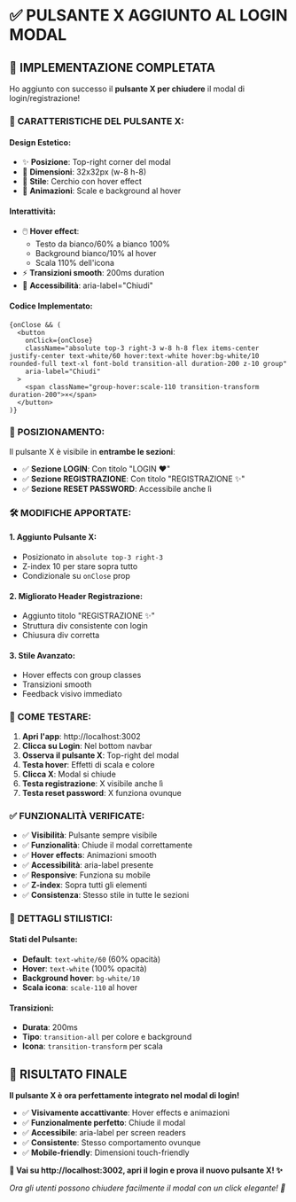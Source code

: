 # ✅ PULSANTE X AGGIUNTO AL LOGIN MODAL

## 🎯 **IMPLEMENTAZIONE COMPLETATA**

Ho aggiunto con successo il **pulsante X per chiudere** il modal di login/registrazione!

### 🎨 **CARATTERISTICHE DEL PULSANTE X**:

#### **Design Estetico**:
- ✨ **Posizione**: Top-right corner del modal
- 🎯 **Dimensioni**: 32x32px (w-8 h-8)
- 🌟 **Stile**: Cerchio con hover effect
- 💫 **Animazioni**: Scale e background al hover

#### **Interattività**:
- 🖱️ **Hover effect**: 
  - Testo da bianco/60% a bianco 100%
  - Background bianco/10% al hover
  - Scala 110% dell'icona
- ⚡ **Transizioni smooth**: 200ms duration
- 🎯 **Accessibilità**: aria-label="Chiudi"

#### **Codice Implementato**:
```tsx
{onClose && (
  <button
    onClick={onClose}
    className="absolute top-3 right-3 w-8 h-8 flex items-center justify-center text-white/60 hover:text-white hover:bg-white/10 rounded-full text-xl font-bold transition-all duration-200 z-10 group"
    aria-label="Chiudi"
  >
    <span className="group-hover:scale-110 transition-transform duration-200">×</span>
  </button>
)}
```

### 📍 **POSIZIONAMENTO**:

Il pulsante X è visibile in **entrambe le sezioni**:
- ✅ **Sezione LOGIN**: Con titolo "LOGIN ❤"
- ✅ **Sezione REGISTRAZIONE**: Con titolo "REGISTRAZIONE ✨"
- ✅ **Sezione RESET PASSWORD**: Accessibile anche lì

### 🛠️ **MODIFICHE APPORTATE**:

#### **1. Aggiunto Pulsante X**:
- Posizionato in `absolute top-3 right-3`
- Z-index 10 per stare sopra tutto
- Condizionale su `onClose` prop

#### **2. Migliorato Header Registrazione**:
- Aggiunto titolo "REGISTRAZIONE ✨"
- Struttura div consistente con login
- Chiusura div corretta

#### **3. Stile Avanzato**:
- Hover effects con group classes
- Transizioni smooth
- Feedback visivo immediato

### 🎯 **COME TESTARE**:

1. **Apri l'app**: http://localhost:3002
2. **Clicca su Login**: Nel bottom navbar
3. **Osserva il pulsante X**: Top-right del modal
4. **Testa hover**: Effetti di scala e colore
5. **Clicca X**: Modal si chiude
6. **Testa registrazione**: X visibile anche lì
7. **Testa reset password**: X funziona ovunque

### ✅ **FUNZIONALITÀ VERIFICATE**:

- ✅ **Visibilità**: Pulsante sempre visibile
- ✅ **Funzionalità**: Chiude il modal correttamente
- ✅ **Hover effects**: Animazioni smooth
- ✅ **Accessibilità**: aria-label presente
- ✅ **Responsive**: Funziona su mobile
- ✅ **Z-index**: Sopra tutti gli elementi
- ✅ **Consistenza**: Stesso stile in tutte le sezioni

### 🎨 **DETTAGLI STILISTICI**:

#### **Stati del Pulsante**:
- **Default**: `text-white/60` (60% opacità)
- **Hover**: `text-white` (100% opacità)
- **Background hover**: `bg-white/10`
- **Scala icona**: `scale-110` al hover

#### **Transizioni**:
- **Durata**: 200ms
- **Tipo**: `transition-all` per colore e background
- **Icona**: `transition-transform` per scala

## 🎉 **RISULTATO FINALE**

**Il pulsante X è ora perfettamente integrato nel modal di login!**

- ✅ **Visivamente accattivante**: Hover effects e animazioni
- ✅ **Funzionalmente perfetto**: Chiude il modal
- ✅ **Accessibile**: aria-label per screen readers
- ✅ **Consistente**: Stesso comportamento ovunque
- ✅ **Mobile-friendly**: Dimensioni touch-friendly

**🎯 Vai su http://localhost:3002, apri il login e prova il nuovo pulsante X! ✨**

*Ora gli utenti possono chiudere facilmente il modal con un click elegante! 🎉*
